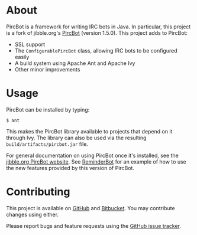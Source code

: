 # About

PircBot is a framework for writing IRC bots in Java. In particular, this project is a fork of jibble.org's [PircBot](http://www.jibble.org/pircbot.php) (version 1.5.0). This project adds to PircBot:

* SSL support
* The `ConfigurablePircBot` class, allowing IRC bots to be configured easily
* A build system using Apache Ant and Apache Ivy
* Other minor improvements

# Usage

PircBot can be installed by typing:

    $ ant

This makes the PircBot library available to projects that depend on it through Ivy. The library can also be used via the resulting `build/artifacts/pircbot.jar` file.

For general documentation on using PircBot once it's installed, see the [jibble.org PircBot website](http://www.jibble.org/pircbot.php). See [ReminderBot](https://github.com/davidlazar/ReminderBot) for an example of how to use the new features provided by this version of PircBot.

# Contributing

This project is available on [GitHub](https://github.com/davidlazar/PircBot) and [Bitbucket](https://bitbucket.org/davidlazar/pircbot/). You may contribute changes using either.

Please report bugs and feature requests using the [GitHub issue tracker](https://github.com/davidlazar/PircBot/issues).
